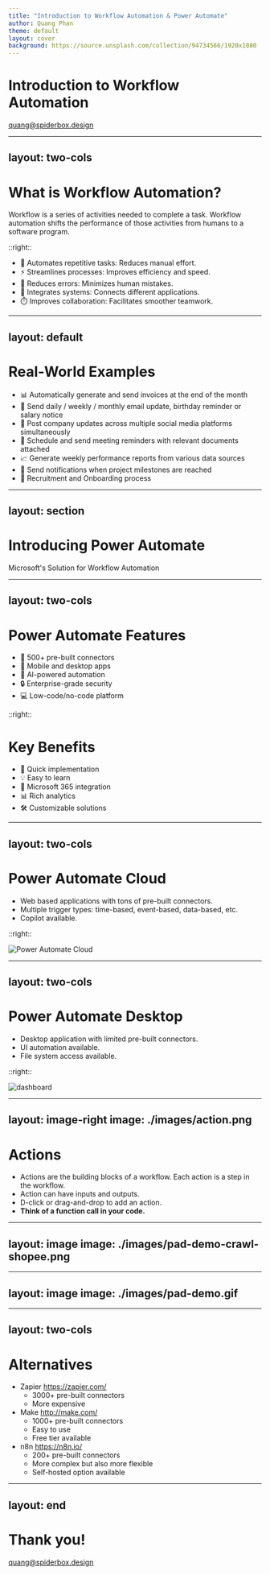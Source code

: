 ```yaml
---
title: "Introduction to Workflow Automation & Power Automate"
author: Quang Phan
theme: default
layout: cover
background: https://source.unsplash.com/collection/94734566/1920x1080
---
```


# Introduction to Workflow Automation
quang@spiderbox.design

---
layout: two-cols
---

# What is Workflow Automation?

<v-click>
Workflow is a series of activities needed to complete a task. Workflow automation shifts the performance of those activities from humans to a software program.
</v-click>

::right::

<v-clicks>

- 🤖 Automates repetitive tasks: Reduces manual effort.
- ⚡ Streamlines processes: Improves efficiency and speed.
- 🎯 Reduces errors: Minimizes human mistakes.
- 🔗 Integrates systems: Connects different applications.
- ⏱️ Improves collaboration: Facilitates smoother teamwork.

</v-clicks>

---
layout: default
---

# Real-World Examples

<v-clicks>

- 📊 Automatically generate and send invoices at the end of the month
- 📧 Send daily / weekly / monthly email update, birthday reminder or salary notice
- 📱 Post company updates across multiple social media platforms simultaneously
- 📅 Schedule and send meeting reminders with relevant documents attached
- 📈 Generate weekly performance reports from various data sources
- 🔔 Send notifications when project milestones are reached
- 📝 Recruitment and Onboarding process

</v-clicks>

---
layout: section
---

# Introducing Power Automate
Microsoft's Solution for Workflow Automation

---
layout: two-cols
---

# Power Automate Features

<v-clicks>

- 🔄 500+ pre-built connectors
- 📱 Mobile and desktop apps
- 🤖 AI-powered automation
- 🔒 Enterprise-grade security
- 💻 Low-code/no-code platform

</v-clicks>

::right::

# Key Benefits

<v-clicks>

- 🚀 Quick implementation
- 💡 Easy to learn
- 🔄 Microsoft 365 integration
- 📊 Rich analytics
- 🛠️ Customizable solutions

</v-clicks>
 
---
layout: two-cols
---

# Power Automate Cloud

<v-clicks>

- Web based applications with tons of pre-built connectors.
- Multiple trigger types: time-based, event-based, data-based, etc.
- Copilot available.

</v-clicks>

::right::

![Power Automate Cloud](./images/pa-cloud.png)

---
layout: two-cols
---

# Power Automate Desktop

<v-clicks>

- Desktop application with limited pre-built connectors.
- UI automation available.
- File system access available.

</v-clicks>

::right::

![dashboard](./images/pa-startup.png)

---
layout: image-right
image: ./images/action.png
---

# Actions

<v-clicks>

- Actions are the building blocks of a workflow. Each action is a step in the workflow.
- Action can have inputs and outputs.
- D-click or drag-and-drop to add an action.
- **Think of a function call in your code.**

</v-clicks>

---
layout: image
image: ./images/pad-demo-crawl-shopee.png
---

---
layout: image
image: ./images/pad-demo.gif
---

---
layout: two-cols
---

# Alternatives

<v-clicks>

- Zapier https://zapier.com/
  - 3000+ pre-built connectors
  - More expensive
- Make http://make.com/
  - 1000+ pre-built connectors
  - Easy to use
  - Free tier available
- n8n https://n8n.io/
  - 200+ pre-built connectors
  - More complex but also more flexible
  - Self-hosted option available

</v-clicks>

---
layout: end
---

# Thank you!

quang@spiderbox.design
